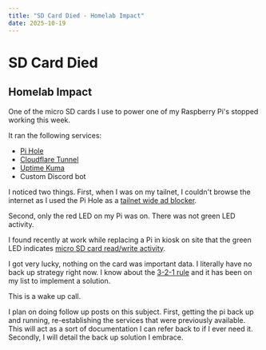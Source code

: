```yaml
---
title: "SD Card Died - Homelab Impact"
date: 2025-10-19
---
```


# SD Card Died 
## Homelab Impact

One of the micro SD cards I use to power one of my Raspberry Pi's stopped working this week.

It ran the following services:
- [Pi Hole](https://pi-hole.net/)
- [Cloudflare Tunnel](https://developers.cloudflare.com/cloudflare-one/connections/connect-networks/)
- [Uptime Kuma](https://github.com/louislam/uptime-kuma)
- Custom Discord bot

I noticed two things. First, when I was on my tailnet, I couldn't browse the internet as I used the Pi Hole as a [tailnet wide ad blocker](https://tailscale.com/kb/1114/pi-hole). 

Second, only the red LED on my Pi was on. There was not green LED activity.

I found recently at work while replacing a Pi in kiosk on site that the green LED indicates [micro SD card read/write activity](https://raspberrytips.com/green-and-red-light-on-raspberry-pi/). 

I got very lucky, nothing on the card was important data. I literally have no back up strategy right now. I know about the [3-2-1 rule](https://www.backblaze.com/blog/the-3-2-1-backup-strategy/) and it has been on my list to implement a solution. 

This is a wake up call. 

I plan on doing follow up posts on this subject. First, getting the pi back up and running, re-establishing the services that were previously available. This will act as a sort of documentation I can refer back to if I ever need it. Secondly, I will detail the back up solution I embrace. 

